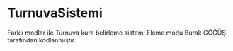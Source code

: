 # TurnuvaSistemi
Farklı modlar ile Turnuva kura belirleme sistemi
Eleme modu Burak GÖĞÜŞ tarafından kodlanmıştır.
